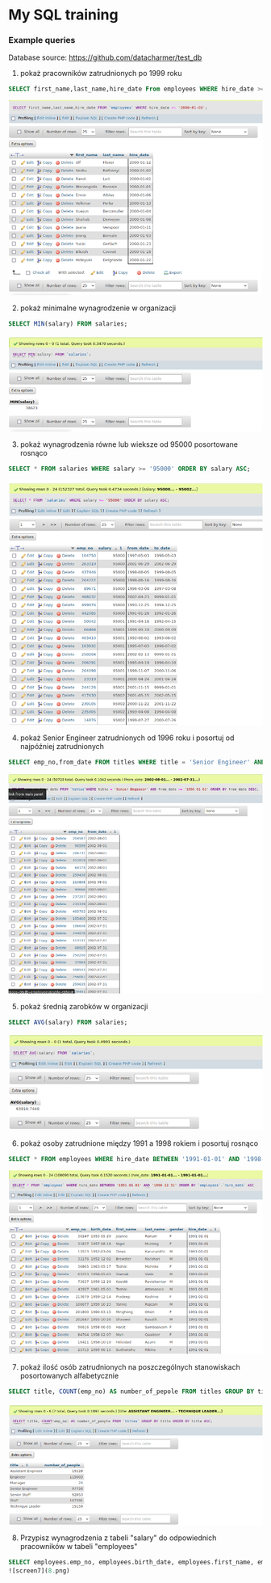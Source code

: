 # My SQL training
### Example queries
Database source: https://github.com/datacharmer/test_db

1. pokaż pracowników zatrudnionych po 1999 roku
```sql
SELECT first_name,last_name,hire_date From employees WHERE hire_date >= '2000-01-01';
```
![screen1](1.png)

2. pokaż minimalne wynagrodzenie w organizacji
```sql
SELECT MIN(salary) FROM salaries;
```
![screen2](2.png)

3. pokaż wynagrodzenia równe lub wieksze od 95000 posortowane rosnąco
```sql
SELECT * FROM salaries WHERE salary >= '95000' ORDER BY salary ASC;
```
![screen3](3.png)

4. pokaż Senior Engineer zatrudnionych od 1996 roku i posortuj od najpóźniej zatrudnionych
```sql
SELECT emp_no,from_date FROM titles WHERE title = 'Senior Engineer' AND from_date >= '1996-01-01' ORDER BY from_date DESC;
```
![screen4](4.png)

5. pokaż średnią zarobków w organizacji
```sql
SELECT AVG(salary) FROM salaries;
```
![screen5](5.png)

6. pokaż osoby zatrudnione między 1991 a 1998 rokiem i posortuj rosnąco
```sql
SELECT * FROM employees WHERE hire_date BETWEEN '1991-01-01' AND '1998-12-31' ORDER BY employees . hire_date ASC;
```
![screen6](6.png)

7. pokaż ilość osób zatrudnionych na poszczególnych stanowiskach posortowanych alfabetycznie
```sql
SELECT title, COUNT(emp_no) AS number_of_pepole FROM titles GROUP BY title ORDER BY title ASC;
```
![screen7](7.png)

8. Przypisz wynagrodzenia z tabeli "salary" do odpowiednich pracowników w tabeli "employees"
```sql
SELECT employees.emp_no, employees.birth_date, employees.first_name, employees.last_name, employees.hire_date, employees.gender, salaries.salary FROM employees LEFT JOIN salaries ON employees.emp_no = salaries.emp_no; 
![screen7](8.png)